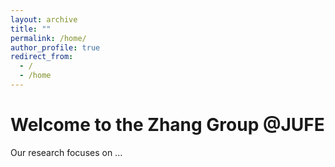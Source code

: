 ```yaml
---
layout: archive
title: ""
permalink: /home/
author_profile: true
redirect_from:
  - /
  - /home
---
```


# Welcome to the Zhang Group @JUFE

Our research focuses on ...
